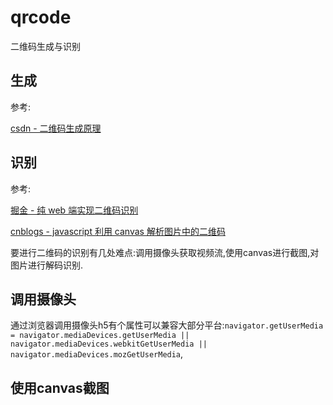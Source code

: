 # qrcode

二维码生成与识别

## 生成

参考:

[csdn - 二维码生成原理](https://blog.csdn.net/jason_ldh/article/details/11801355)

## 识别

参考:

[掘金 - 纯 web 端实现二维码识别](https://juejin.im/post/5cc266b36fb9a032204fdada)

[cnblogs - javascript 利用 canvas 解析图片中的二维码](https://www.cnblogs.com/linx/p/10233261.html)

要进行二维码的识别有几处难点:调用摄像头获取视频流,使用canvas进行截图,对图片进行解码识别.

## 调用摄像头

通过浏览器调用摄像头h5有个属性可以兼容大部分平台:`navigator.getUserMedia = navigator.mediaDevices.getUserMedia || navigator.mediaDevices.webkitGetUserMedia || navigator.mediaDevices.mozGetUserMedia`,

## 使用canvas截图
